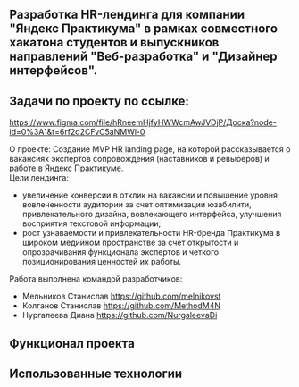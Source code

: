 ## Разработка HR-лендинга для компании "Яндекс Практикума" в рамках совместного хакатона студентов и выпускников направлений "Веб-разработка" и "Дизайнер интерфейсов".

## Задачи по проекту по ссылке: 

https://www.figma.com/file/hRneemHjfyHWWcmAwJVDjP/Доска?node-id=0%3A1&t=6rf2d2CFvC5aNMWl-0

О проекте: Создание MVP HR landing page, на которой рассказывается о вакансиях экспертов сопровождения (наставников и ревьюеров) и работе в Яндекс Практикуме.  
Цели лендинга:
 * увеличение конверсии в отклик на вакансии и повышение уровня вовлеченности аудитории за счет оптимизации юзабилити, привлекательного дизайна, вовлекающего интерфейса, улучшения восприятия текстовой информации;
 * рост узнаваемости и привлекательности HR-бренда Практикума в широком медийном пространстве за счет открытости и опрозрачивания функционала экспертов и четкого позиционирования ценностей их работы.
  
  Работа выполнена командой разработчиков:
  * Мельников Станислав https://github.com/melnikovst
  * Колганов Станислав https://github.com/MethodM4N
  * Нургалеева Диана https://github.com/NurgaleevaDi

## Функционал проекта
  
## Использованные технологии
